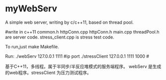 myWebServ
=========

A simple web server, writing by c/c++11, based on thread pool. 

#write in c++11
common.h httpConn.cpp  httpConn.h main.cpp threadPool.h are server code.
stress_client.cpp is stress test code.

To run,just make Makefile.

Run:
./webServ 127.0.0.1 1111 #ip port
./stressClient 127.0.0.1 1111 1000 # 

基于C++11，多线程。属于半同步/半反应堆模式的服务端程序。
webServ 是生成的web程序。stressClient 为压力测试程序。
